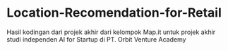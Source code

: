 # Location-Recomendation-for-Retail
Hasil kodingan dari projek akhir dari kelompok Map.it untuk projek akhir studi independen AI for Startup di PT. Orbit Venture Academy
